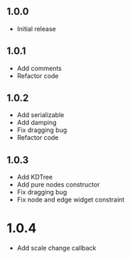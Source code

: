 ## 1.0.0

* Initial release

## 1.0.1

* Add comments
* Refactor code

## 1.0.2

* Add serializable
* Add damping
* Fix dragging bug
* Refactor code

## 1.0.3

* Add KDTree
* Add pure nodes constructor
* Fix dragging bug
* Fix node and edge widget constraint

# 1.0.4

* Add scale change callback
